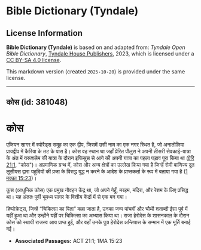 # Bible Dictionary (Tyndale)

## License Information

**Bible Dictionary (Tyndale)** is based on and adapted from: _Tyndale Open Bible Dictionary_, [Tyndale House Publishers](https://tyndaleopenresources.com/), 2023, which is licensed under a [CC BY-SA 4.0 license](https://creativecommons.org/licenses/by-sa/4.0/legalcode.en).

This markdown version (created `2025-10-20`) is provided under the same license.



--------------------------------

## कोस (id: 381048)

कोस
===

एजियन सागर में स्पोरैड्स समूह का एक द्वीप, जिसमें उसी नाम का एक नगर स्थित है, जो अनातोलिया प्रायद्वीप में कैरिया के तट के पास है। कोस वह स्थान था जहाँ प्रेरित पौलुस ने अपनी तीसरी सेवकाई\-यात्रा के अंत में यरूशलेम की यात्रा के दौरान इफिसुस से आगे की अपनी यात्रा का पहला पड़ाव पूरा किया था ([प्रेरि 21:1](https://ref.ly/Acts21:1), "कोस")। अप्रमाणिक ग्रन्थ में, कोस और अन्य क्षेत्रों का उल्लेख किया गया है जिन्हें रोमी वाणिज्य दूत लूसीयस द्वारा यहूदियों की प्रजा के विरुद्ध युद्ध न करने के आदेश के प्राप्तकर्ता के रूप में बताया गया है ([1 मक्का 15:23](https://ref.ly/1Macc15:23))।

कूस (आधुनिक कोस) एक प्रमुख नौवहन केंद्र था, जो अपने गेहूँ, मरहम, मदिरा, और रेशम के लिए प्रसिद्ध था। यह अंततः पूर्वी भूमध्य सागर के वित्तीय केंद्रों में से एक बन गया।

हिप्पोक्रेट्स, जिन्हें “चिकित्सा का पिता” कहा जाता है, उनका जन्म पांचवीं और चौथी शताब्दी ईसा पूर्व में यहीं हुआ था और उन्होंने यहीं पर चिकित्सा का अभ्यास किया था। राजा हेरोदेस के शासनकाल के दौरान कोस को स्थायी राजस्व आय प्राप्त हुई, और वहाँ उनके पुत्र हेरोदेस अन्तिपास के सम्मान में एक मूर्ति बनाई गई।

* **Associated Passages:** ACT 21:1; 1MA 15:23

